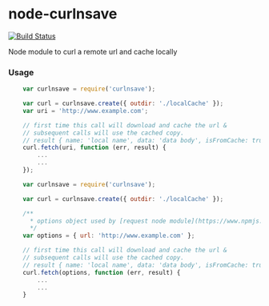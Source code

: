node-curlnsave
==============

[![Build Status](https://travis-ci.org/skoranga/node-curlnsave.png)](https://travis-ci.org/skoranga/node-curlnsave)


Node module to curl a remote url and cache locally


### Usage

```javascript
    var curlnsave = require('curlnsave');

    var curl = curlnsave.create({ outdir: './localCache' });
    var uri = 'http://www.example.com';

    // first time this call will download and cache the url &
    // subsequent calls will use the cached copy.
    // result { name: 'local name', data: 'data body', isFromCache: true|false}
    curl.fetch(uri, function (err, result) {
        ...
        ...
    });
```

```javascript
    var curlnsave = require('curlnsave');

    var curl = curlnsave.create({ outdir: './localCache' });

    /**
      * options object used by [request node module](https://www.npmjs.com/package/request)
      */
    var options = { url: 'http://www.example.com' };

    // first time this call will download and cache the url &
    // subsequent calls will use the cached copy.
    // result { name: 'local name', data: 'data body', isFromCache: true|false}
    curl.fetch(options, function (err, result) {
        ...
        ...
    }
```
